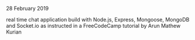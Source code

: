 28 February 2019

real time chat application build with 
Node.js, Express, Mongoose, MongoDB and Socket.io 
as instructed in a FreeCodeCamp tutorial by Arun Mathew Kurian